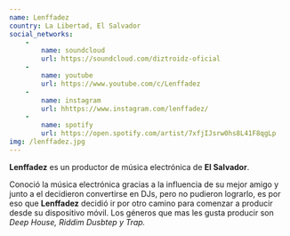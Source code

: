 ```yaml
---
name: Lenffadez
country: La Libertad, El Salvador
social_networks: 
    -
        name: soundcloud
        url: https://soundcloud.com/diztroidz-oficial
    -
        name: youtube
        url: https://www.youtube.com/c/Lenffadez
    -
        name: instagram
        url: hhttps://www.instagram.com/lenffadez/
    -
        name: spotify
        url: https://open.spotify.com/artist/7xfjIJsrw0hs8L41F8qgLp
img: /lenffadez.jpg
---
```

**Lenffadez** es un productor de música electrónica de **El Salvador**.

Conoció la música electrónica gracias a la influencia de su mejor amigo y junto a el decidieron convertirse en DJs, pero no pudieron lograrlo, es por eso que **Lenffadez** decidió ir por otro camino para comenzar a producir desde su dispositivo móvil. Los géneros que mas les gusta producir son *Deep House, Riddim Dusbtep y Trap.*